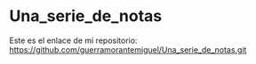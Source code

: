 # Una_serie_de_notas

Este es el enlace de mi repositorio: https://github.com/guerramorantemiguel/Una_serie_de_notas.git
